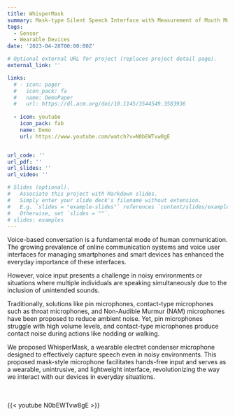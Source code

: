 ```yaml
---
title: WhisperMask
summary: Mask-type Silent Speech Interface with Measurement of Mouth Movement
tags:
  - Sensor
  - Wearable Devices
date: '2023-04-28T00:00:00Z'

# Optional external URL for project (replaces project detail page).
external_link: ''

links:
  # - icon: pager
  #   icon_pack: fa
  #   name: DemoPaper
  #   url: https://dl.acm.org/doi/10.1145/3544549.3583936
  
  - icon: youtube
    icon_pack: fab
    name: Demo
    url: https://www.youtube.com/watch?v=N0bEWTvw8gE


url_code: ''
url_pdf: ''
url_slides: ''
url_video: ''

# Slides (optional).
#   Associate this project with Markdown slides.
#   Simply enter your slide deck's filename without extension.
#   E.g. `slides = "example-slides"` references `content/slides/example-slides.md`.
#   Otherwise, set `slides = ""`.
# slides: examples
---
```


Voice-based conversation is a fundamental mode of human communication. The growing prevalence of online communication systems and voice user interfaces for managing smartphones and smart devices has enhanced the everyday importance of these interfaces.

However, voice input presents a challenge in noisy environments or situations where multiple individuals are speaking simultaneously due to the inclusion of unintended sounds. 

Traditionally, solutions like pin microphones, contact-type microphones such as throat microphones, and Non-Audible Murmur (NAM) microphones have been proposed to reduce ambient noise. Yet, pin microphones struggle with high volume levels, and contact-type microphones produce contact noise during actions like nodding or walking.

We proposed WhisperMask, a wearable electret condenser microphone designed to effectively capture speech even in noisy environments. This proposed mask-style microphone facilitates hands-free input and serves as a wearable, unintrusive, and lightweight interface, revolutionizing the way we interact with our devices in everyday situations.

<br>
<br>
{{< youtube N0bEWTvw8gE >}}